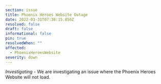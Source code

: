 ```yaml
---
section: issue
title: Phoenix Heroes Website Outage
date: 2022-03-31T07:38:15.856Z
resolved: false
draft: false
informational: false
pin: true
resolvedWhen: ""
affected:
  - PhoenixHeroesWebsite
severity: down
---
```

*Investigating* - We are investigating an issue where the Phoenix Heroes Website will not load.
